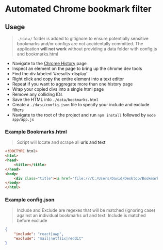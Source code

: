 # Automated Chrome bookmark filter

## Usage

> `./data/` folder is added to gitignore to ensure potentially sensitive bookmarks and/or configs are not accidentally committed. The application **will not work** without providing a data folder with config.js and bookmarks.html

* Navigate to the [Chrome History](chrome://history/) page
* Inspect an element on the page to bring up the chrome dev tools
* Find the div labeled '#results-display'
* Right click and copy the entire element into a text editor
* Repeat if you want to aggregate more than one history page
* Wrap your copied divs into a single html page
* Remove any colliding IDs
* Save the HTML into `./data/bookmarks.html`
* Create a `./data/config.json` file to specify your include and exclude filters
* Navigate to the root of the project and run `npm install` followed by `node app/app.js`

### Example Bookmarks.html

> Script will locate and scrape all <a> urls and text

```html
<!DOCTYPE html>
<html>
<head>
    <title></title>
</head>
<body>
    <div class="title"><a href="file:///C:/Users/David/Desktop/Bookmarks.html" id="id-0" target="_top" title="file:///C:/Users/David/Desktop/Bookmarks.html" focus-type="title" tabindex="0">file:///C:/Users/David/Desktop/Bookmarks.html</a></div>
</body>
</html>
```

### Example config.json

> Include and Exclude are regexes that will be matched (ignoring case) against an individual bookmarks url and text. Include is matched before exclude

```json
{
    "include": "react|uwp",
    "exclude": "mail|netflix|reddit"
}
```
